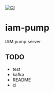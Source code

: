 [![CI](https://github.com/che-kwas/iam-pump/actions/workflows/ci.yaml/badge.svg?branch=main)](https://github.com/che-kwas/iam-pump/actions/workflows/ci.yaml)

# iam-pump

IAM pump server.

## TODO

- test
- kafka
- README
- ci
